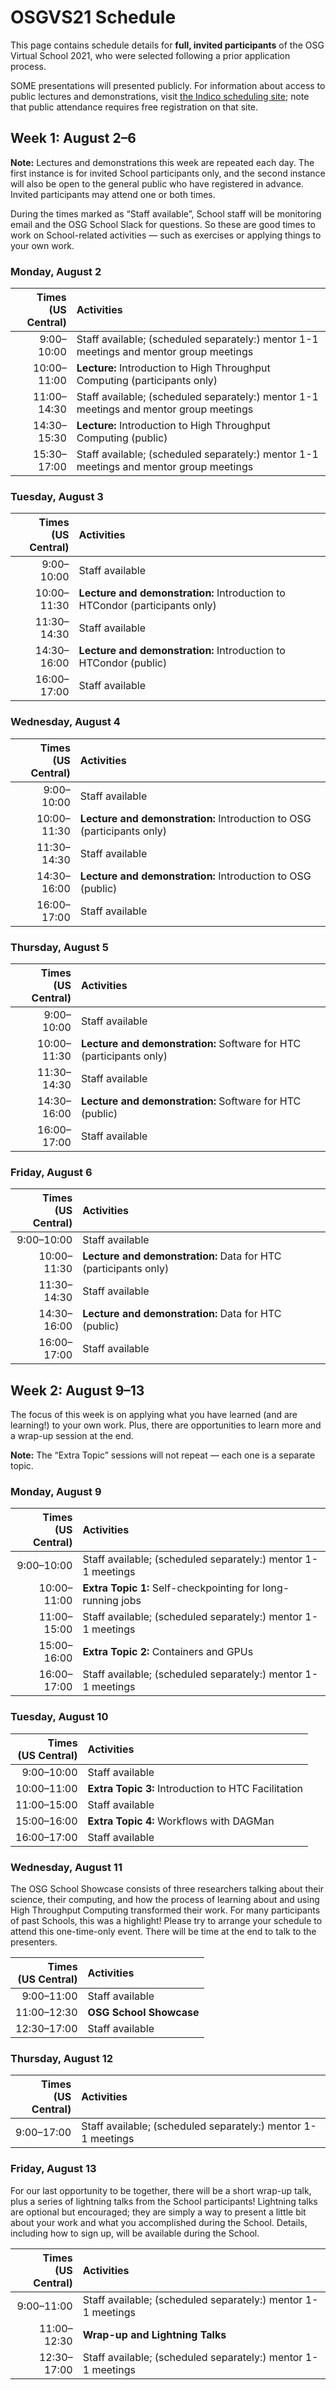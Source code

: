 # OSGVS21 Schedule

This page contains schedule details for **full, invited participants** of the OSG Virtual School 2021,
who were selected following a prior application process.

SOME presentations will presented publicly. For information about access to public lectures and demonstrations,
visit [the Indico scheduling site](https://indico.fnal.gov/event/49686/);
note that public attendance requires free registration on that site.

## Week 1: August 2&ndash;6

**Note:** Lectures and demonstrations this week are repeated each day.
The first instance is for invited School participants only,
and the second instance will also be open to the general public who have registered in advance.
Invited participants may attend one or both times.

During the times marked as &ldquo;Staff available&rdquo;,
School staff will be monitoring email and the OSG School Slack for questions.
So these are good times to work on School-related activities&nbsp;&mdash;
such as exercises or applying things to your own work.

<style>
.md-typeset table:not([class]) td, .md-typeset table:not([class]) th { padding-top: 0.2em; padding-bottom: 0.2em; }
</style>

### Monday, August 2

| **Times<br>(US Central)** | **Activities** |
| ---: | :--- |
|  9:00&ndash;10:00 | Staff available; (scheduled separately:) mentor 1-1 meetings and mentor group meetings |
| 10:00&ndash;11:00 | **Lecture:** Introduction to High Throughput Computing (participants only) |
| 11:00&ndash;14:30 | Staff available; (scheduled separately:) mentor 1-1 meetings and mentor group meetings |
| 14:30&ndash;15:30 | **Lecture:** Introduction to High Throughput Computing (public) |
| 15:30&ndash;17:00 | Staff available; (scheduled separately:) mentor 1-1 meetings and mentor group meetings |

### Tuesday, August 3

| **Times<br>(US Central)** | **Activities** |
| ---: | :--- |
|  9:00&ndash;10:00 | Staff available |
| 10:00&ndash;11:30 | **Lecture and demonstration:** Introduction to HTCondor (participants only) |
| 11:30&ndash;14:30 | Staff available |
| 14:30&ndash;16:00 | **Lecture and demonstration:** Introduction to HTCondor (public) |
| 16:00&ndash;17:00 | Staff available |

### Wednesday, August 4

| **Times<br>(US Central)** | **Activities** |
| ---: | :--- |
|  9:00&ndash;10:00 | Staff available |
| 10:00&ndash;11:30 | **Lecture and demonstration:** Introduction to OSG (participants only) |
| 11:30&ndash;14:30 | Staff available |
| 14:30&ndash;16:00 | **Lecture and demonstration:** Introduction to OSG (public) |
| 16:00&ndash;17:00 | Staff available |

### Thursday, August 5

| **Times<br>(US Central)** | **Activities** |
| ---: | :--- |
|  9:00&ndash;10:00 | Staff available |
| 10:00&ndash;11:30 | **Lecture and demonstration:** Software for HTC (participants only) |
| 11:30&ndash;14:30 | Staff available |
| 14:30&ndash;16:00 | **Lecture and demonstration:** Software for HTC (public) |
| 16:00&ndash;17:00 | Staff available |

### Friday, August 6

| **Times<br>(US Central)** | **Activities** |
| ---: | :--- |
|  9:00&ndash;10:00 | Staff available |
| 10:00&ndash;11:30 | **Lecture and demonstration:** Data for HTC (participants only) |
| 11:30&ndash;14:30 | Staff available |
| 14:30&ndash;16:00 | **Lecture and demonstration:** Data for HTC (public) |
| 16:00&ndash;17:00 | Staff available |

## Week 2: August 9&ndash;13

The focus of this week is on applying what you have learned (and are learning!) to your own work.
Plus, there are opportunities to learn more and a wrap-up session at the end.

**Note:** The &ldquo;Extra Topic&rdquo; sessions will not repeat&nbsp;&mdash; each one is a separate topic.

### Monday, August 9

| **Times<br>(US Central)** | **Activities** |
| ---: | :--- |
|  9:00&ndash;10:00 | Staff available; (scheduled separately:) mentor 1-1 meetings |
| 10:00&ndash;11:00 | **Extra Topic 1:** Self-checkpointing for long-running jobs |
| 11:00&ndash;15:00 | Staff available; (scheduled separately:) mentor 1-1 meetings |
| 15:00&ndash;16:00 | **Extra Topic 2:** Containers and GPUs |
| 16:00&ndash;17:00 | Staff available; (scheduled separately:) mentor 1-1 meetings |

### Tuesday, August 10

| **Times<br>(US Central)** | **Activities** |
| ---: | :--- |
|  9:00&ndash;10:00 | Staff available |
| 10:00&ndash;11:00 | **Extra Topic 3:** Introduction to HTC Facilitation |
| 11:00&ndash;15:00 | Staff available |
| 15:00&ndash;16:00 | **Extra Topic 4:** Workflows with DAGMan |
| 16:00&ndash;17:00 | Staff available |

### Wednesday, August 11

The OSG School Showcase consists of three researchers talking about their science, their computing,
and how the process of learning about and using High Throughput Computing transformed their work.
For many participants of past Schools, this was a highlight!
Please try to arrange your schedule to attend this one-time-only event.
There will be time at the end to talk to the presenters.

| **Times<br>(US Central)** | **Activities** |
| ---: | :--- |
|  9:00&ndash;11:00 | Staff available |
| 11:00&ndash;12:30 | **OSG School Showcase** |
| 12:30&ndash;17:00 | Staff available |

### Thursday, August 12

| **Times<br>(US Central)** | **Activities** |
| ---: | :--- |
|  9:00&ndash;17:00 | Staff available; (scheduled separately:) mentor 1-1 meetings |

### Friday, August 13

For our last opportunity to be together, there will be a short wrap-up talk,
plus a series of lightning talks from the School participants!
Lightning talks are optional but encouraged;
they are simply a way to present a little bit about your work and what you accomplished during the School.
Details, including how to sign up, will be available during the School.

| **Times<br>(US Central)** | **Activities** |
| ---: | :--- |
|  9:00&ndash;11:00 | Staff available; (scheduled separately:) mentor 1-1 meetings |
| 11:00&ndash;12:30 | **Wrap-up and Lightning Talks** |
| 12:30&ndash;17:00 | Staff available; (scheduled separately:) mentor 1-1 meetings |
